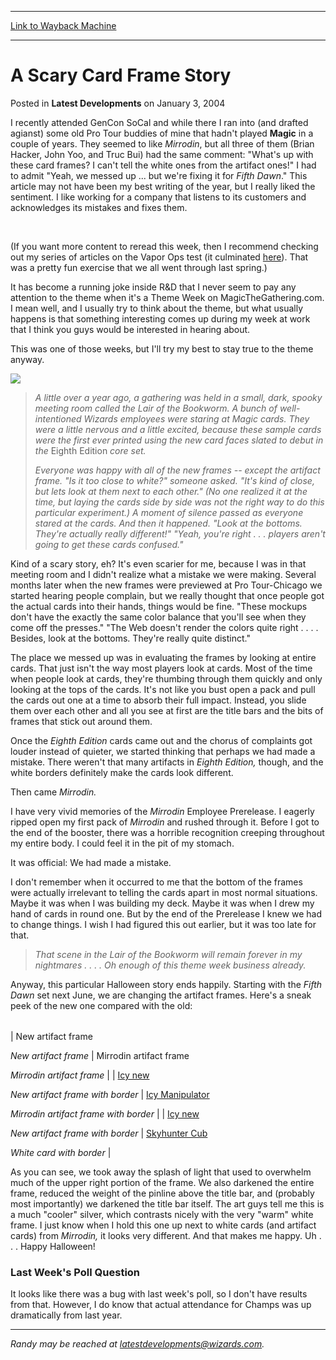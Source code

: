 
---
[Link to Wayback Machine](https://web.archive.org/web/20160810040803/http://magic.wizards.com/en/articles/archive/latest-developments/scary-card-frame-story-2004-01-02)

[_metadata_:description]:- "I recently attended GenCon SoCal and while there I ran into (and drafted agianst) some old Pro Tour buddies of mine that hadn't played Magic in a couple of years. They seemed to like Mirrodin, but all three of them (Brian Hacker, John Yoo, and Truc Bui) had the same comment: `What's up with these card frames? I can't tell the white ones from the artifact ones!` I had to admit `Yeah, we messed up ... but we're fixing it for Fifth Dawn.` This article may not have been my best writing of the year, but I really liked the sentiment."
[_metadata_:generator]:- "Drupal 7 (http://drupal.org)"
[_metadata_:node]:- "288351"
[_metadata_:path_date]:- "2004-01-02"
[_metadata_:publish_date]:- "2004-01-03"
[_metadata_:source]:- "div-main-content"
[_metadata_:title]:- "A Scary Card Frame Story"
[_metadata_:wayback_capture_timestamp]:- "2016-08-10 04:08:03"
[_metadata_:wayback_raw_url]:- "https://web.archive.org/web/20160810040803id_/http://magic.wizards.com/en/articles/archive/latest-developments/scary-card-frame-story-2004-01-02"
[_metadata_:wayback_url]:- "http://magic.wizards.com/en/articles/archive/latest-developments/scary-card-frame-story-2004-01-02"
---


A Scary Card Frame Story
========================



 Posted in **Latest Developments**
 on January 3, 2004 










I recently attended GenCon SoCal and while there I ran into (and drafted agianst) some old Pro Tour buddies of mine that hadn't played **Magic** in a couple of years. They seemed to like *Mirrodin*, but all three of them (Brian Hacker, John Yoo, and Truc Bui) had the same comment: "What's up with these card frames? I can't tell the white ones from the artifact ones!" I had to admit "Yeah, we messed up ... but we're fixing it for *Fifth Dawn*." This article may not have been my best writing of the year, but I really liked the sentiment. I like working for a company that listens to its customers and acknowledges its mistakes and fixes them.

 

(If you want more content to reread this week, then I recommend checking out my series of articles on the Vapor Ops test (it culminated [here](http://archive.wizards.com/Magic/Magazine/Article.aspx?x=mtgcom/daily/rb68)). That was a pretty fun exercise that we all went through last spring.)


It has become a running joke inside R&D that I never seem to pay any attention to the theme when it's a Theme Week on MagicTheGathering.com. I mean well, and I usually try to think about the theme, but what usually happens is that something interesting comes up during my week at work that I think you guys would be interested in hearing about.


This was one of those weeks, but I'll try my best to stay true to the theme anyway.


![](https://media.wizards.com/legacy/global/images/mtgcom_daily_rb95_pic3_en.jpg)



> 
> *A little over a year ago, a gathering was held in a small, dark, spooky meeting room called the Lair of the Bookworm. A bunch of well-intentioned Wizards employees were staring at *Magic* cards. They were a little nervous and a little excited, because these sample cards were the first ever printed using the new card faces slated to debut in the* Eighth Edition *core set.*
> 
> 
> *Everyone was happy with all of the new frames -- except the artifact frame. "Is it too close to white?" someone asked. "It's kind of close, but lets look at them next to each other." (No one realized it at the time, but laying the cards side by side was not the right way to do this particular experiment.) A moment of silence passed as everyone stared at the cards. And then it happened. "Look at the bottoms. They're actually really different!" "Yeah, you're right . . . players aren't going to get these cards confused."*
> 
> 
> 


Kind of a scary story, eh? It's even scarier for me, because I was in that meeting room and I didn't realize what a mistake we were making. Several months later when the new frames were previewed at Pro Tour-Chicago we started hearing people complain, but we really thought that once people got the actual cards into their hands, things would be fine. "These mockups don't have the exactly the same color balance that you'll see when they come off the presses." "The Web doesn't render the colors quite right . . . . Besides, look at the bottoms. They're really quite distinct."


The place we messed up was in evaluating the frames by looking at entire cards. That just isn't the way most players look at cards. Most of the time when people look at cards, they're thumbing through them quickly and only looking at the tops of the cards. It's not like you bust open a pack and pull the cards out one at a time to absorb their full impact. Instead, you slide them over each other and all you see at first are the title bars and the bits of frames that stick out around them.


Once the *Eighth Edition* cards came out and the chorus of complaints got louder instead of quieter, we started thinking that perhaps we had made a mistake. There weren't that many artifacts in *Eighth Edition,* though, and the white borders definitely make the cards look different.


Then came *Mirrodin.*


I have very vivid memories of the *Mirrodin* Employee Prerelease. I eagerly ripped open my first pack of *Mirrodin* and rushed through it. Before I got to the end of the booster, there was a horrible recognition creeping throughout my entire body. I could feel it in the pit of my stomach.


It was official: We had made a mistake.


I don't remember when it occurred to me that the bottom of the frames were actually irrelevant to telling the cards apart in most normal situations. Maybe it was when I was building my deck. Maybe it was when I drew my hand of cards in round one. But by the end of the Prerelease I knew we had to change things. I wish I had figured this out earlier, but it was too late for that.



> 
> *That scene in the Lair of the Bookworm will remain forever in my nightmares . . . . Oh enough of this theme week business already.*
> 
> 
> 


Anyway, this particular Halloween story ends happily. Starting with the *Fifth Dawn* set next June, we are changing the artifact frames. Here's a sneak peek of the new one compared with the old:





|  |  |
| --- | --- |
| 
New artifact frame

*New artifact frame* | 
Mirrodin artifact frame

*Mirrodin artifact frame* |
| 
[Icy new](javascript:void())

*New artifact frame with border* | 
[Icy Manipulator](javascript:void())

*Mirrodin artifact frame with border* |
| 
[Icy new](javascript:void())

*New artifact frame with border* | 
[Skyhunter Cub](javascript:void())

*White card with border* |


As you can see, we took away the splash of light that used to overwhelm much of the upper right portion of the frame. We also darkened the entire frame, reduced the weight of the pinline above the title bar, and (probably most importantly) we darkened the title bar itself. The art guys tell me this is a much "cooler" silver, which contrasts nicely with the very "warm" white frame. I just know when I hold this one up next to white cards (and artifact cards) from *Mirrodin,* it looks very different. And that makes me happy. Uh . . . Happy Halloween!


### Last Week's Poll Question


It looks like there was a bug with last week's poll, so I don't have results from that. However, I do know that actual attendance for Champs was up dramatically from last year.




---

*Randy may be reached at latestdevelopments@wizards.com.*








